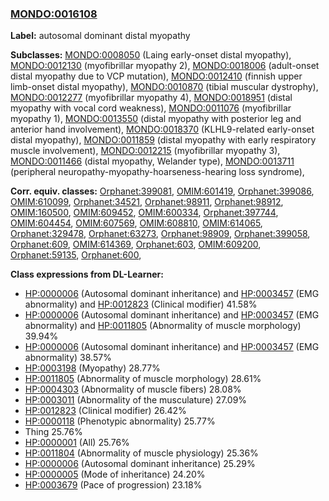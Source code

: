 
### [MONDO:0016108](http://purl.obolibrary.org/obo/MONDO_0016108)
**Label:** autosomal dominant distal myopathy

**Subclasses:** [MONDO:0008050](http://purl.obolibrary.org/obo/MONDO_0008050) (Laing early-onset distal myopathy), [MONDO:0012130](http://purl.obolibrary.org/obo/MONDO_0012130) (myofibrillar myopathy 2), [MONDO:0018006](http://purl.obolibrary.org/obo/MONDO_0018006) (adult-onset distal myopathy due to VCP mutation), [MONDO:0012410](http://purl.obolibrary.org/obo/MONDO_0012410) (finnish upper limb-onset distal myopathy), [MONDO:0010870](http://purl.obolibrary.org/obo/MONDO_0010870) (tibial muscular dystrophy), [MONDO:0012277](http://purl.obolibrary.org/obo/MONDO_0012277) (myofibrillar myopathy 4), [MONDO:0018951](http://purl.obolibrary.org/obo/MONDO_0018951) (distal myopathy with vocal cord weakness), [MONDO:0011076](http://purl.obolibrary.org/obo/MONDO_0011076) (myofibrillar myopathy 1), [MONDO:0013550](http://purl.obolibrary.org/obo/MONDO_0013550) (distal myopathy with posterior leg and anterior hand involvement), [MONDO:0018370](http://purl.obolibrary.org/obo/MONDO_0018370) (KLHL9-related early-onset distal myopathy), [MONDO:0011859](http://purl.obolibrary.org/obo/MONDO_0011859) (distal myopathy with early respiratory muscle involvement), [MONDO:0012215](http://purl.obolibrary.org/obo/MONDO_0012215) (myofibrillar myopathy 3), [MONDO:0011466](http://purl.obolibrary.org/obo/MONDO_0011466) (distal myopathy, Welander type), [MONDO:0013711](http://purl.obolibrary.org/obo/MONDO_0013711) (peripheral neuropathy-myopathy-hoarseness-hearing loss syndrome), 

**Corr. equiv. classes:** [Orphanet:399081](http://www.orpha.net/ORDO/Orphanet_399081), [OMIM:601419](http://purl.obolibrary.org/obo/OMIM_601419), [Orphanet:399086](http://www.orpha.net/ORDO/Orphanet_399086), [OMIM:610099](http://purl.obolibrary.org/obo/OMIM_610099), [Orphanet:34521](http://www.orpha.net/ORDO/Orphanet_34521), [Orphanet:98911](http://www.orpha.net/ORDO/Orphanet_98911), [Orphanet:98912](http://www.orpha.net/ORDO/Orphanet_98912), [OMIM:160500](http://purl.obolibrary.org/obo/OMIM_160500), [OMIM:609452](http://purl.obolibrary.org/obo/OMIM_609452), [OMIM:600334](http://purl.obolibrary.org/obo/OMIM_600334), [Orphanet:397744](http://www.orpha.net/ORDO/Orphanet_397744), [OMIM:604454](http://purl.obolibrary.org/obo/OMIM_604454), [OMIM:607569](http://purl.obolibrary.org/obo/OMIM_607569), [OMIM:608810](http://purl.obolibrary.org/obo/OMIM_608810), [OMIM:614065](http://purl.obolibrary.org/obo/OMIM_614065), [Orphanet:329478](http://www.orpha.net/ORDO/Orphanet_329478), [Orphanet:63273](http://www.orpha.net/ORDO/Orphanet_63273), [Orphanet:98909](http://www.orpha.net/ORDO/Orphanet_98909), [Orphanet:399058](http://www.orpha.net/ORDO/Orphanet_399058), [Orphanet:609](http://www.orpha.net/ORDO/Orphanet_609), [OMIM:614369](http://purl.obolibrary.org/obo/OMIM_614369), [Orphanet:603](http://www.orpha.net/ORDO/Orphanet_603), [OMIM:609200](http://purl.obolibrary.org/obo/OMIM_609200), [Orphanet:59135](http://www.orpha.net/ORDO/Orphanet_59135), [Orphanet:600](http://www.orpha.net/ORDO/Orphanet_600), 

**Class expressions from DL-Learner:**

- [HP:0000006](http://purl.obolibrary.org/obo/HP_0000006) (Autosomal dominant inheritance) and [HP:0003457](http://purl.obolibrary.org/obo/HP_0003457) (EMG abnormality) and [HP:0012823](http://purl.obolibrary.org/obo/HP_0012823) (Clinical modifier) 41.58%
- [HP:0000006](http://purl.obolibrary.org/obo/HP_0000006) (Autosomal dominant inheritance) and [HP:0003457](http://purl.obolibrary.org/obo/HP_0003457) (EMG abnormality) and [HP:0011805](http://purl.obolibrary.org/obo/HP_0011805) (Abnormality of muscle morphology) 39.94%
- [HP:0000006](http://purl.obolibrary.org/obo/HP_0000006) (Autosomal dominant inheritance) and [HP:0003457](http://purl.obolibrary.org/obo/HP_0003457) (EMG abnormality) 38.57%
- [HP:0003198](http://purl.obolibrary.org/obo/HP_0003198) (Myopathy) 28.77%
- [HP:0011805](http://purl.obolibrary.org/obo/HP_0011805) (Abnormality of muscle morphology) 28.61%
- [HP:0004303](http://purl.obolibrary.org/obo/HP_0004303) (Abnormality of muscle fibers) 28.08%
- [HP:0003011](http://purl.obolibrary.org/obo/HP_0003011) (Abnormality of the musculature) 27.09%
- [HP:0012823](http://purl.obolibrary.org/obo/HP_0012823) (Clinical modifier) 26.42%
- [HP:0000118](http://purl.obolibrary.org/obo/HP_0000118) (Phenotypic abnormality) 25.77%
- Thing 25.76%
- [HP:0000001](http://purl.obolibrary.org/obo/HP_0000001) (All) 25.76%
- [HP:0011804](http://purl.obolibrary.org/obo/HP_0011804) (Abnormality of muscle physiology) 25.36%
- [HP:0000006](http://purl.obolibrary.org/obo/HP_0000006) (Autosomal dominant inheritance) 25.29%
- [HP:0000005](http://purl.obolibrary.org/obo/HP_0000005) (Mode of inheritance) 24.20%
- [HP:0003679](http://purl.obolibrary.org/obo/HP_0003679) (Pace of progression) 23.18%


